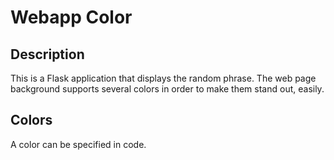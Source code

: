 # Webapp Color

## Description

This is a Flask application that displays the random phrase. The web page background supports several colors in order to make them stand out, easily.

## Colors

A color can be specified in code.
